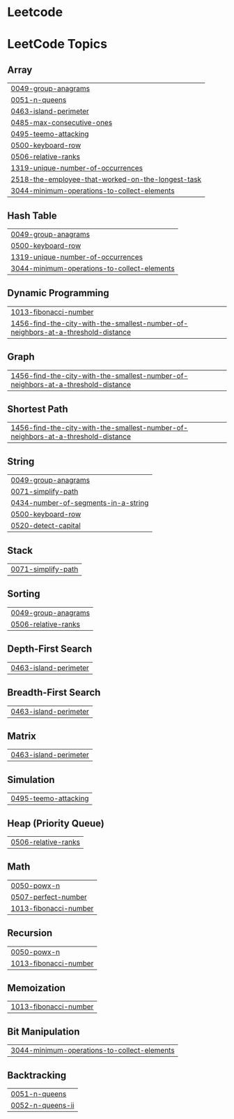 # Leetcode
<!---LeetCode Topics Start-->
# LeetCode Topics
## Array
|  |
| ------- |
| [0049-group-anagrams](https://github.com/AarthyV04/Leetcode/tree/master/0049-group-anagrams) |
| [0051-n-queens](https://github.com/AarthyV04/Leetcode/tree/master/0051-n-queens) |
| [0463-island-perimeter](https://github.com/AarthyV04/Leetcode/tree/master/0463-island-perimeter) |
| [0485-max-consecutive-ones](https://github.com/AarthyV04/Leetcode/tree/master/0485-max-consecutive-ones) |
| [0495-teemo-attacking](https://github.com/AarthyV04/Leetcode/tree/master/0495-teemo-attacking) |
| [0500-keyboard-row](https://github.com/AarthyV04/Leetcode/tree/master/0500-keyboard-row) |
| [0506-relative-ranks](https://github.com/AarthyV04/Leetcode/tree/master/0506-relative-ranks) |
| [1319-unique-number-of-occurrences](https://github.com/AarthyV04/Leetcode/tree/master/1319-unique-number-of-occurrences) |
| [2518-the-employee-that-worked-on-the-longest-task](https://github.com/AarthyV04/Leetcode/tree/master/2518-the-employee-that-worked-on-the-longest-task) |
| [3044-minimum-operations-to-collect-elements](https://github.com/AarthyV04/Leetcode/tree/master/3044-minimum-operations-to-collect-elements) |
## Hash Table
|  |
| ------- |
| [0049-group-anagrams](https://github.com/AarthyV04/Leetcode/tree/master/0049-group-anagrams) |
| [0500-keyboard-row](https://github.com/AarthyV04/Leetcode/tree/master/0500-keyboard-row) |
| [1319-unique-number-of-occurrences](https://github.com/AarthyV04/Leetcode/tree/master/1319-unique-number-of-occurrences) |
| [3044-minimum-operations-to-collect-elements](https://github.com/AarthyV04/Leetcode/tree/master/3044-minimum-operations-to-collect-elements) |
## Dynamic Programming
|  |
| ------- |
| [1013-fibonacci-number](https://github.com/AarthyV04/Leetcode/tree/master/1013-fibonacci-number) |
| [1456-find-the-city-with-the-smallest-number-of-neighbors-at-a-threshold-distance](https://github.com/AarthyV04/Leetcode/tree/master/1456-find-the-city-with-the-smallest-number-of-neighbors-at-a-threshold-distance) |
## Graph
|  |
| ------- |
| [1456-find-the-city-with-the-smallest-number-of-neighbors-at-a-threshold-distance](https://github.com/AarthyV04/Leetcode/tree/master/1456-find-the-city-with-the-smallest-number-of-neighbors-at-a-threshold-distance) |
## Shortest Path
|  |
| ------- |
| [1456-find-the-city-with-the-smallest-number-of-neighbors-at-a-threshold-distance](https://github.com/AarthyV04/Leetcode/tree/master/1456-find-the-city-with-the-smallest-number-of-neighbors-at-a-threshold-distance) |
## String
|  |
| ------- |
| [0049-group-anagrams](https://github.com/AarthyV04/Leetcode/tree/master/0049-group-anagrams) |
| [0071-simplify-path](https://github.com/AarthyV04/Leetcode/tree/master/0071-simplify-path) |
| [0434-number-of-segments-in-a-string](https://github.com/AarthyV04/Leetcode/tree/master/0434-number-of-segments-in-a-string) |
| [0500-keyboard-row](https://github.com/AarthyV04/Leetcode/tree/master/0500-keyboard-row) |
| [0520-detect-capital](https://github.com/AarthyV04/Leetcode/tree/master/0520-detect-capital) |
## Stack
|  |
| ------- |
| [0071-simplify-path](https://github.com/AarthyV04/Leetcode/tree/master/0071-simplify-path) |
## Sorting
|  |
| ------- |
| [0049-group-anagrams](https://github.com/AarthyV04/Leetcode/tree/master/0049-group-anagrams) |
| [0506-relative-ranks](https://github.com/AarthyV04/Leetcode/tree/master/0506-relative-ranks) |
## Depth-First Search
|  |
| ------- |
| [0463-island-perimeter](https://github.com/AarthyV04/Leetcode/tree/master/0463-island-perimeter) |
## Breadth-First Search
|  |
| ------- |
| [0463-island-perimeter](https://github.com/AarthyV04/Leetcode/tree/master/0463-island-perimeter) |
## Matrix
|  |
| ------- |
| [0463-island-perimeter](https://github.com/AarthyV04/Leetcode/tree/master/0463-island-perimeter) |
## Simulation
|  |
| ------- |
| [0495-teemo-attacking](https://github.com/AarthyV04/Leetcode/tree/master/0495-teemo-attacking) |
## Heap (Priority Queue)
|  |
| ------- |
| [0506-relative-ranks](https://github.com/AarthyV04/Leetcode/tree/master/0506-relative-ranks) |
## Math
|  |
| ------- |
| [0050-powx-n](https://github.com/AarthyV04/Leetcode/tree/master/0050-powx-n) |
| [0507-perfect-number](https://github.com/AarthyV04/Leetcode/tree/master/0507-perfect-number) |
| [1013-fibonacci-number](https://github.com/AarthyV04/Leetcode/tree/master/1013-fibonacci-number) |
## Recursion
|  |
| ------- |
| [0050-powx-n](https://github.com/AarthyV04/Leetcode/tree/master/0050-powx-n) |
| [1013-fibonacci-number](https://github.com/AarthyV04/Leetcode/tree/master/1013-fibonacci-number) |
## Memoization
|  |
| ------- |
| [1013-fibonacci-number](https://github.com/AarthyV04/Leetcode/tree/master/1013-fibonacci-number) |
## Bit Manipulation
|  |
| ------- |
| [3044-minimum-operations-to-collect-elements](https://github.com/AarthyV04/Leetcode/tree/master/3044-minimum-operations-to-collect-elements) |
## Backtracking
|  |
| ------- |
| [0051-n-queens](https://github.com/AarthyV04/Leetcode/tree/master/0051-n-queens) |
| [0052-n-queens-ii](https://github.com/AarthyV04/Leetcode/tree/master/0052-n-queens-ii) |
<!---LeetCode Topics End-->
